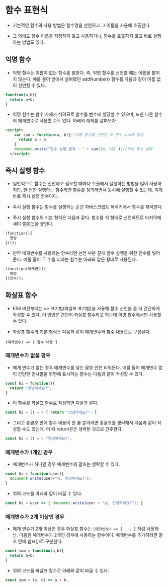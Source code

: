 # 함수 표현식

* 기본적인 함수의 사용 방법은 함수명을 선언하고 그 이름을 사용해 호출한다.

* 그 외에도 함수 이름을 지정하지 않고 사용하거나, 함수를 호출하지 않고 바로 실행하는 방법도 있다.

## 익명 함수

* 익명 함수는 이름이 없는 함수를 말한다. 즉, 익명 함수를 선언할 때는 이름을 붙이지 않는다. 예를 들어 앞에서 살펴봤던 addNumber() 함수를 다음과 같이 이름 없이 선언할 수 있다.

```javascript
function(a,b){
  return a+b;
}
```

* 익명 함수는 함수 자체가 식이므로 함수를 변수에 할당할 수 있으며, 또한 다른 함수의 매개변수로 사용할 수도 있다. 아래의 예제를 살펴보자

```html
<script>		
    var sum = function(a, b){//익명 함수를 선언한 후 변수 sum에 할당
      return a + b;
    }
    document.write("함수 실행 결과 : " + sum(10, 20) );//익명 함수 실행
  </script>	
```

## 즉시 실행 함수

* 일반적으로 함수는 선언하고 필요할 때마다 호출해서 실행하는 방법을 많이 사용하지만, 한 번만 실행하는 함수라면 함수를 정의하면서 동시에 실행할 수 있는데, 이게 바로 즉시 실행 함수이다.

* 즉시 실행 함수는 함수를 실행하는 순간 자바스크립트 해석기에서 함수를 해석한다.

* 즉시 실행 함수의 기본 형식은 다음과 같다. 함수를 식 형태로 선언하므로 마지막에 세미 콜론(;)을 붙인다.

```html
(function(){
  명령
}());
```

* 만약 매개변수를 사용하는 함수라면 선언 부분 끝에 함수 실행을 위한 인수를 넣어준다. 예를 들어 두 수를 더하는 함수는 아래와 같은 형태로 사용된다.

```html
(function(매개변수){
  명령
}(인수));
```

## 화살표 함수

* ES6 버전부터는 => 표기법(화살표 표기법)을 사용해 함수 선언을 좀 더 간단하게 작성할 수 있다. 이 방법은 간단히 화살표 함수라고 하는데 익명 함수에서만 사용할 수 있다.

* 화살표 함수의 기본 형식은 다음과 같이 매개변수와 함수 내용으로 구성된다.

```(매개변수) => { 함수 내용 }```

### 매개변수가 없을 경우

* 매개 변수가 없는 경우 매개변수를 넣는 괄호 안은 비워둔다. 예를 들어 매개변수 없이 간단한 인사말을 화면에 표시하는 함수는 다음과 같이 작성할 수 있다.

```javascript
const hi = function(){
  return "안녕하세요?";
}
```

* 이 함수를 화살표 함수로 작성하면 다음과 같다.

```javascript
const hi = () = > { return "안녕하세요?"; }
```

* 그리고 중괄호 안에 함수 내용이 한 줄 뿐이라면 중괄호를 생략해서 다음과 같이 작성할 수도 있는데, 이 때 return문은 생략된 것으로 간주한다.

```javascript
const hi = () = > "안녕하세요?";
```

### 매개변수가 1개인 경우

* 매개변수가 하나인 경우 매개변수의 괄호는 생략할 수 있다. 

```javascript
const hi = function(user){
  document.write(user+"님, 안녕하세요?");
}
```

* 위의 코드를 아래과 같이 바꿀 수 있다.

```javascript
const hi = user => { document.write(user + "님, 안녕하세요?"); }
```

### 매개변수가 2개 이상인 경우

* 매개 변수가 2개 이상인 경우 화살표 함수는 ```(매개변수) => { ... }``` 처럼 사용하낟. 다음은 매개변수가 2개인 경우에 사용하는 함수이다. 매개변수를 추가하려면 괄호 안에 쉼표(,)로 구분한다.

```javascript
const sum = function(a,b){
  return a+b;
}
```

* 위의 코드를 화살표 함수로 아래와 같이 바꿀 수 있다.

```javascript
const sum = (a, b) => a + b;
```
